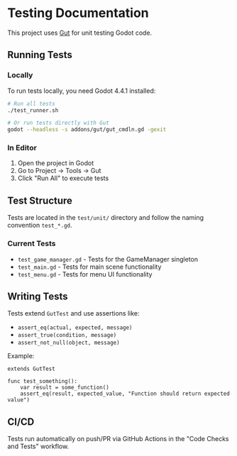 # Testing Documentation

This project uses [Gut](https://github.com/bitwes/Gut) for unit testing Godot code.

## Running Tests

### Locally
To run tests locally, you need Godot 4.4.1 installed:

```bash
# Run all tests
./test_runner.sh

# Or run tests directly with Gut
godot --headless -s addons/gut/gut_cmdln.gd -gexit
```

### In Editor
1. Open the project in Godot
2. Go to Project -> Tools -> Gut
3. Click "Run All" to execute tests

## Test Structure

Tests are located in the `test/unit/` directory and follow the naming convention `test_*.gd`.

### Current Tests
- `test_game_manager.gd` - Tests for the GameManager singleton
- `test_main.gd` - Tests for main scene functionality  
- `test_menu.gd` - Tests for menu UI functionality

## Writing Tests

Tests extend `GutTest` and use assertions like:
- `assert_eq(actual, expected, message)`
- `assert_true(condition, message)`
- `assert_not_null(object, message)`

Example:
```gdscript
extends GutTest

func test_something():
    var result = some_function()
    assert_eq(result, expected_value, "Function should return expected value")
```

## CI/CD

Tests run automatically on push/PR via GitHub Actions in the "Code Checks and Tests" workflow.